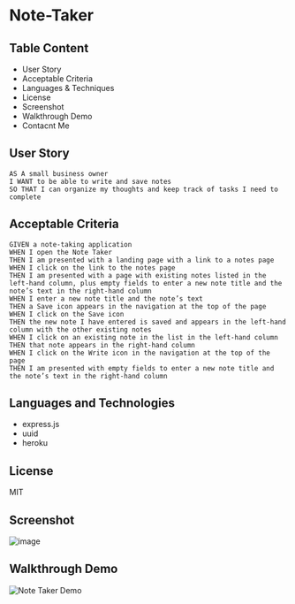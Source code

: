 # Note-Taker


## Table Content
* User Story
* Acceptable Criteria
* Languages & Techniques
* License
* Screenshot
* Walkthrough Demo
* Contacnt Me


## User Story
```
AS A small business owner
I WANT to be able to write and save notes
SO THAT I can organize my thoughts and keep track of tasks I need to complete
```


## Acceptable Criteria
```
GIVEN a note-taking application
WHEN I open the Note Taker
THEN I am presented with a landing page with a link to a notes page
WHEN I click on the link to the notes page
THEN I am presented with a page with existing notes listed in the left-hand column, plus empty fields to enter a new note title and the note’s text in the right-hand column
WHEN I enter a new note title and the note’s text
THEN a Save icon appears in the navigation at the top of the page
WHEN I click on the Save icon
THEN the new note I have entered is saved and appears in the left-hand column with the other existing notes
WHEN I click on an existing note in the list in the left-hand column
THEN that note appears in the right-hand column
WHEN I click on the Write icon in the navigation at the top of the page
THEN I am presented with empty fields to enter a new note title and the note’s text in the right-hand column
```


## Languages and Technologies
* express.js
* uuid
* heroku


## License
MIT


## Screenshot
![image](https://user-images.githubusercontent.com/80147201/120431854-e9e55e80-c32d-11eb-800e-7c50ed34901a.png)



## Walkthrough Demo
![Note Taker Demo](public/assets/images-videos/note-taker-demo.gif)
